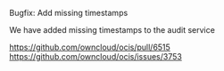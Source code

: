 Bugfix: Add missing timestamps

We have added missing timestamps to the audit service

https://github.com/owncloud/ocis/pull/6515
https://github.com/owncloud/ocis/issues/3753